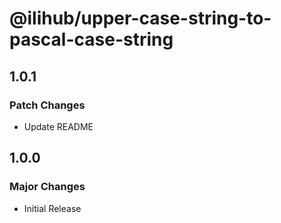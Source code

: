 # @ilihub/upper-case-string-to-pascal-case-string

## 1.0.1

### Patch Changes

- Update README

## 1.0.0

### Major Changes

- Initial Release
